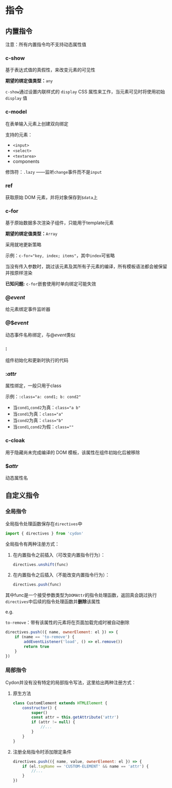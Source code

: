 # 指令

## 内置指令

注意：所有内置指令均不支持动态属性值

### c-show
基于表达式值的真假性，来改变元素的可见性

**期望的绑定值类型：**`any`

`c-show`通过设置内联样式的 `display` CSS 属性来工作，当元素可见时将使用初始 `display` 值

### c-model
在表单输入元素上创建双向绑定

支持的元素：
- `<input>`
- `<select>`
- `<textarea>`
- components

修饰符：`.lazy` ——监听`change`事件而不是`input`

### ref
获取原始 DOM 元素，并将对象保存到`$data`上

### c-for
基于原始数据多次渲染子组件，只能用于template元素

**期望的绑定值类型：**`Array`

采用就地更新策略

示例：`c-for="key, index; items"`，其中`index`可省略

当没有传入参数时，跳过该元素及其所有子元素的编译，所有模板语法都会被保留并按原样渲染

**已知问题:** `c-for`嵌套使用时单向绑定可能失效

### @*event*
给元素绑定事件监听器

### @$*event*
动态事件名称绑定，与@*event*类似

### :
组件初始化和更新时执行的代码

### :*attr*
属性绑定，一般只用于class

示例：`:class="a: cond1; b: cond2"`
- 当`cond1`,`cond2`为真：`class="a b"`
- 当`cond1`为真：`class="a"`
- 当`cond2`为真：`class="b"`
- 当`cond1`,`cond2`为假：`class=""`


### c-cloak
用于隐藏尚未完成编译的 DOM 模板，该属性在组件初始化后被移除

### $*attr*
动态属性名

## 自定义指令
### 全局指令

全局指令处理函数保存在`directives`中
```js
import { directives } from 'cydon'
```

全局指令有两种注册方式：
1. 在内置指令之前插入（可改变内置指令行为）：
	```js
	directives.unshift(func)
	```
2. 在内置指令之后插入（不能改变内置指令行为）：
	```js
	directives.push(func)
	```

其中func是一个接受参数类型为`DOMAttr`的指令处理函数，返回真会跳过执行`directives`中后续的指令处理函数并**删除**该属性

e.g.

`to-remove`：带有该属性的元素将在页面加载完成时被自动删除
```js
directives.push(({ name, ownerElement: el }) => {
	if (name == 'to-remove') {
		addEventListener('load', () => el.remove())
		return true
	}
})
```

### 局部指令
Cydon并没有没有特定的局部指令写法，这里给出两种注册方式：
1. 原生方法
	```js
	class CustomElement extends HTMLElement {
		constructor() {
			super()
			const attr = this.getAttribute('attr')
			if (attr != null) {
				//...
			}
		}
	}
	```
2. 注册全局指令时添加限定条件
	```js
	directives.push(({ name, value, ownerElement: el }) => {
		if (el.tagName == 'CUSTOM-ELEMENT' && name == 'attr') {
			//...
		}
	})
	```